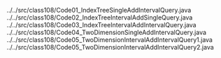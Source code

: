 ../../src/class108/Code01_IndexTreeSingleAddIntervalQuery.java
../../src/class108/Code02_IndexTreeIntervalAddSingleQuery.java
../../src/class108/Code03_IndexTreeIntervalAddIntervalQuery.java
../../src/class108/Code04_TwoDimensionSingleAddIntervalQuery.java
../../src/class108/Code05_TwoDimensionIntervalAddIntervalQuery1.java
../../src/class108/Code05_TwoDimensionIntervalAddIntervalQuery2.java
